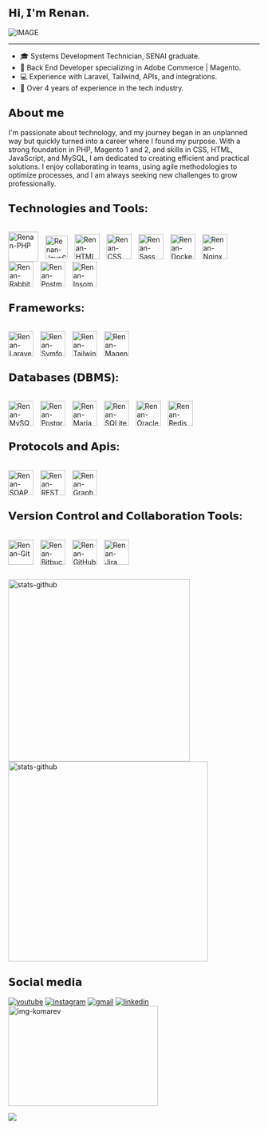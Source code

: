 ## 𝗛𝗶, 𝗜'𝗺 𝗥𝗲𝗻𝗮𝗻.

![IMAGE](https://github.com/user-attachments/assets/c1ee63a4-3d53-4c66-83a4-52bdedb853c0)

---

- 🎓 Systems Development Technician, SENAI graduate.
- 💼 Back End Developer specializing in Adobe Commerce | Magento.
- 💻 Experience with Laravel, Tailwind, APIs, and integrations.
- 🚀 Over 4 years of experience in the tech industry.

## 𝗔𝗯𝗼𝘂𝘁 𝗺𝗲

I'm passionate about technology, and my journey began in an unplanned way but quickly turned into a career where I found my purpose. With a strong foundation in PHP, Magento 1 and 2, and skills in CSS, HTML, JavaScript, and MySQL, I am dedicated to creating efficient and practical solutions. I enjoy collaborating in teams, using agile methodologies to optimize processes, and I am always seeking new challenges to grow professionally.

## 𝗧𝗲𝗰𝗵𝗻𝗼𝗹𝗼𝗴𝗶𝗲𝘀 𝗮𝗻𝗱 𝗧𝗼𝗼𝗹𝘀:

<div style="display: inline-block;"><br>
    <img align="center" alt="Renan-PHP" height="60" width="60" src="https://cdn.jsdelivr.net/gh/devicons/devicon@latest/icons/php/php-original.svg" style="margin-right: 10px;">
    <img align="center" alt="Renan-JavaScript" height="45" width="45" src="https://cdn.jsdelivr.net/gh/devicons/devicon@latest/icons/javascript/javascript-original.svg" style="margin-right: 10px;">
    <img align="center" alt="Renan-HTML" height="50" width="50" src="https://cdn.jsdelivr.net/gh/devicons/devicon@latest/icons/html5/html5-original.svg" style="margin-right: 10px;">
    <img align="center" alt="Renan-CSS" height="50" width="50" src="https://cdn.jsdelivr.net/gh/devicons/devicon@latest/icons/css3/css3-original.svg" style="margin-right: 10px;">
    <img align="center" alt="Renan-Sass" height="50" width="50" src="https://cdn.jsdelivr.net/gh/devicons/devicon@latest/icons/sass/sass-original.svg" style="margin-right: 10px;">
    <img align="center" alt="Renan-Docker" height="50" width="50" src="https://cdn.jsdelivr.net/gh/devicons/devicon@latest/icons/docker/docker-original.svg" style="margin-right: 10px;">
    <img align="center" alt="Renan-Nginx" height="50" width="50" src="https://cdn.jsdelivr.net/gh/devicons/devicon@latest/icons/nginx/nginx-original.svg" style="margin-right: 10px;">
    <img align="center" alt="Renan-RabbitMQ" height="50" width="50" src="https://cdn.jsdelivr.net/gh/devicons/devicon@latest/icons/rabbitmq/rabbitmq-original.svg" style="margin-right: 10px;">
    <img align="center" alt="Renan-Postman" height="50" width="50" src="https://cdn.jsdelivr.net/gh/devicons/devicon@latest/icons/postman/postman-original.svg" style="margin-right: 10px;">
    <img align="center" alt="Renan-Insomnia" height="50" width="50" src="https://cdn.jsdelivr.net/gh/devicons/devicon@latest/icons/insomnia/insomnia-original.svg" style="margin-right: 10px;">
</div>

## 𝗙𝗿𝗮𝗺𝗲𝘄𝗼𝗿𝗸𝘀:

<div style="display: inline-block;"><br>
    <img align="center" alt="Renan-Laravel" height="50" width="50" src="https://cdn.jsdelivr.net/gh/devicons/devicon@latest/icons/laravel/laravel-original.svg" style="margin-right: 10px;">
    <img align="center" alt="Renan-Symfony" height="50" width="50" src="https://cdn.jsdelivr.net/gh/devicons/devicon@latest/icons/symfony/symfony-original.svg" style="margin-right: 10px;">
    <img align="center" alt="Renan-Tailwind" height="50" width="50" src="https://cdn.jsdelivr.net/gh/devicons/devicon@latest/icons/tailwindcss/tailwindcss-original.svg" style="margin-right: 10px;">
    <img align="center" alt="Renan-Magento" height="50" width="50" src="https://cdn.jsdelivr.net/gh/devicons/devicon@latest/icons/magento/magento-original.svg" style="margin-right: 10px;">
</div>

## 𝗗𝗮𝘁𝗮𝗯𝗮𝘀𝗲𝘀 (𝗗𝗕𝗠𝗦):

<div style="display: inline-block;"><br>
    <img align="center" alt="Renan-MySQL" height="50" width="50" src="https://cdn.jsdelivr.net/gh/devicons/devicon@latest/icons/mysql/mysql-original.svg" style="margin-right: 10px;">
    <img align="center" alt="Renan-PostgreSQL" height="50" width="50" src="https://cdn.jsdelivr.net/gh/devicons/devicon@latest/icons/postgresql/postgresql-original.svg" style="margin-right: 10px;">
    <img align="center" alt="Renan-MariaDB" height="50" width="50" src="https://cdn.jsdelivr.net/gh/devicons/devicon@latest/icons/mariadb/mariadb-original.svg" style="margin-right: 10px;">
    <img align="center" alt="Renan-SQLite" height="50" width="50" src="https://cdn.jsdelivr.net/gh/devicons/devicon@latest/icons/sqlite/sqlite-original.svg" style="margin-right: 10px;">
    <img align="center" alt="Renan-Oracle" height="50" width="50" src="https://cdn.jsdelivr.net/gh/devicons/devicon@latest/icons/oracle/oracle-original.svg" style="margin-right: 10px;">
    <img align="center" alt="Renan-Redis" height="50" width="50" src="https://cdn.jsdelivr.net/gh/devicons/devicon@latest/icons/redis/redis-original.svg" style="margin-right: 10px;">
</div>

## 𝗣𝗿𝗼𝘁𝗼𝗰𝗼𝗹𝘀 𝗮𝗻𝗱 𝗔𝗽𝗶𝘀:

<div style="display: inline-block;"><br>
    <img align="center" alt="Renan-SOAP" height="50" width="50" src="https://user-images.githubusercontent.com/25181517/192107860-9a9f0894-0e34-4ab3-964d-6297ee4c00e9.png" style="margin-right: 10px;">
    <img align="center" alt="Renan-REST" height="50" width="50" src="https://user-images.githubusercontent.com/25181517/192107858-fe19f043-c502-4009-8c47-476fc89718ad.png" style="margin-right: 10px;">
    <img align="center" alt="Renan-GraphQL" height="50" width="50" src="https://user-images.githubusercontent.com/25181517/192107856-aa92c8b1-b615-47c3-9141-ed0d29a90239.png" style="margin-right: 10px;">
</div>

## 𝗩𝗲𝗿𝘀𝗶𝗼𝗻 𝗖𝗼𝗻𝘁𝗿𝗼𝗹 𝗮𝗻𝗱 𝗖𝗼𝗹𝗹𝗮𝗯𝗼𝗿𝗮𝘁𝗶𝗼𝗻 𝗧𝗼𝗼𝗹𝘀:

<div style="display: inline-block;"><br>
    <img align="center" alt="Renan-Git" height="50" width="50" src="https://cdn.jsdelivr.net/gh/devicons/devicon@latest/icons/git/git-original.svg" style="margin-right: 10px;">
    <img align="center" alt="Renan-Bitbucket" height="50" width="50" src="https://cdn.jsdelivr.net/gh/devicons/devicon@latest/icons/bitbucket/bitbucket-original.svg" style="margin-right: 10px;">
    <img align="center" alt="Renan-GitHub" height="50" width="50" src="https://cdn.jsdelivr.net/gh/devicons/devicon@latest/icons/github/github-original.svg" style="margin-right: 10px;">
    <img align="center" alt="Renan-Jira" height="50" width="50" src="https://cdn.jsdelivr.net/gh/devicons/devicon@latest/icons/jira/jira-original.svg" style="margin-right: 10px;">
</div>

##
<img alt="stats-github" src="https://github-readme-stats-wheat-two-53.vercel.app/api?username=RenanxD&theme=midnight-purple&hide_border=false&include_all_commits=false&count_private=false"  width="364px" />
<img alt="stats-github" src="https://github-readme-streak-stats.herokuapp.com/?user=RenanxD&theme=midnight-purple&hide_border=false"  width="400px" />

## 𝗦𝗼𝗰𝗶𝗮𝗹 𝗺𝗲𝗱𝗶𝗮

<div> 
  <a href="https://youtube.com/@seu-youtube" target="_blank"><img alt="youtube" src="https://img.shields.io/badge/YouTube-FF0000?style=for-the-badge&logo=youtube&logoColor=white" target="_blank"></a>
  <a href="https://instagram.com/renan.dpaula" target="_blank"><img alt="instagram" src="https://img.shields.io/badge/Instagram-E4405F?style=for-the-badge&logo=instagram&logoColor=white" target="_blank"></a>
  <a href="mailto:renandepauladasilva@gmail.com"><img alt="gmail" src="https://img.shields.io/badge/Gmail-D14836?style=for-the-badge&logo=gmail&logoColor=white" target="_blank"></a>
  <a href="https://linkedin.com/in/renandpaula" target="_blank"><img alt="linkedin" src="https://img.shields.io/badge/-LinkedIn-%230077B5?style=for-the-badge&logo=linkedin&logoColor=white" target="_blank"></a> 
</div>

<img alt="img-komarev" src="https://steamuserimages-a.akamaihd.net/ugc/950714109397804223/31C55FC747EFA6EA80A84712FD0518761A52DE86/?imw=5000&imh=5000&ima=fit&impolicy=Letterbox&imcolor=%23000000&letterbox=false" width="300" height="200" /> 

![](https://komarev.com/ghpvc/?username=RenanxD&color=006bed)
